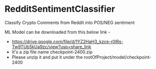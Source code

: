 # RedditSentimentClassifier
Classify Crypto Comments from Reddit into POS/NEG sentiment

ML Model can be downloaded from this below link - 
 - https://drive.google.com/file/d/1YZ2HaH3_kzce-r0lRs-Tw9TUb5kUa9zc/view?usp=share_link
 - It's a zip file name checkpoint-2400.zip
 - Please unzip it and put it under the rootOfProject/model/checkpoint-2400